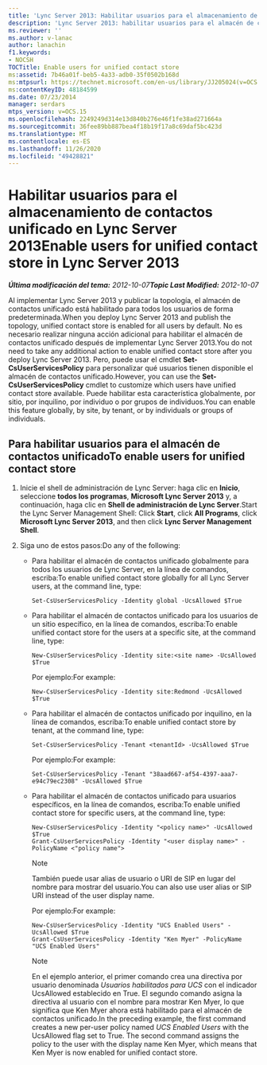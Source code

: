 ```yaml
---
title: 'Lync Server 2013: Habilitar usuarios para el almacenamiento de contactos unificado'
description: 'Lync Server 2013: habilitar usuarios para el almacén de contactos unificado.'
ms.reviewer: ''
ms.author: v-lanac
author: lanachin
f1.keywords:
- NOCSH
TOCTitle: Enable users for unified contact store
ms:assetid: 7b46a01f-beb5-4a33-adb0-35f0502b168d
ms:mtpsurl: https://technet.microsoft.com/en-us/library/JJ205024(v=OCS.15)
ms:contentKeyID: 48184599
ms.date: 07/23/2014
manager: serdars
mtps_version: v=OCS.15
ms.openlocfilehash: 2249249d314e13d840b276e46f1fe38ad271664a
ms.sourcegitcommit: 36fee89bb887bea4f18b19f17a8c69daf5bc423d
ms.translationtype: MT
ms.contentlocale: es-ES
ms.lasthandoff: 11/26/2020
ms.locfileid: "49428821"
---
```

# <a name="enable-users-for-unified-contact-store-in-lync-server-2013"></a><span data-ttu-id="3080c-103">Habilitar usuarios para el almacenamiento de contactos unificado en Lync Server 2013</span><span class="sxs-lookup"><span data-stu-id="3080c-103">Enable users for unified contact store in Lync Server 2013</span></span>

<div data-xmlns="http://www.w3.org/1999/xhtml">

<div class="topic" data-xmlns="http://www.w3.org/1999/xhtml" data-msxsl="urn:schemas-microsoft-com:xslt" data-cs="https://msdn.microsoft.com/">

<div data-asp="https://msdn2.microsoft.com/asp">



</div>

<div id="mainSection">

<div id="mainBody"><span data-ttu-id="3080c-104">

<span> </span></span><span class="sxs-lookup"><span data-stu-id="3080c-104">

<span> </span></span></span>

<span data-ttu-id="3080c-105">_**Última modificación del tema:** 2012-10-07_</span><span class="sxs-lookup"><span data-stu-id="3080c-105">_**Topic Last Modified:** 2012-10-07_</span></span>

<span data-ttu-id="3080c-106">Al implementar Lync Server 2013 y publicar la topología, el almacén de contactos unificado está habilitado para todos los usuarios de forma predeterminada.</span><span class="sxs-lookup"><span data-stu-id="3080c-106">When you deploy Lync Server 2013 and publish the topology, unified contact store is enabled for all users by default.</span></span> <span data-ttu-id="3080c-107">No es necesario realizar ninguna acción adicional para habilitar el almacén de contactos unificado después de implementar Lync Server 2013.</span><span class="sxs-lookup"><span data-stu-id="3080c-107">You do not need to take any additional action to enable unified contact store after you deploy Lync Server 2013.</span></span> <span data-ttu-id="3080c-108">Pero, puede usar el cmdlet **Set-CsUserServicesPolicy** para personalizar qué usuarios tienen disponible el almacén de contactos unificado.</span><span class="sxs-lookup"><span data-stu-id="3080c-108">However, you can use the **Set-CsUserServicesPolicy** cmdlet to customize which users have unified contact store available.</span></span> <span data-ttu-id="3080c-109">Puede habilitar esta característica globalmente, por sitio, por inquilino, por individuo o por grupos de individuos.</span><span class="sxs-lookup"><span data-stu-id="3080c-109">You can enable this feature globally, by site, by tenant, or by individuals or groups of individuals.</span></span>

<div>

## <a name="to-enable-users-for-unified-contact-store"></a><span data-ttu-id="3080c-110">Para habilitar usuarios para el almacén de contactos unificado</span><span class="sxs-lookup"><span data-stu-id="3080c-110">To enable users for unified contact store</span></span>

1.  <span data-ttu-id="3080c-111">Inicie el shell de administración de Lync Server: haga clic en **Inicio**, seleccione **todos los programas**, **Microsoft Lync Server 2013** y, a continuación, haga clic en **Shell de administración de Lync Server**.</span><span class="sxs-lookup"><span data-stu-id="3080c-111">Start the Lync Server Management Shell: Click **Start**, click **All Programs**, click **Microsoft Lync Server 2013**, and then click **Lync Server Management Shell**.</span></span>

2.  <span data-ttu-id="3080c-112">Siga uno de estos pasos:</span><span class="sxs-lookup"><span data-stu-id="3080c-112">Do any of the following:</span></span>
    
      - <span data-ttu-id="3080c-113">Para habilitar el almacén de contactos unificado globalmente para todos los usuarios de Lync Server, en la línea de comandos, escriba:</span><span class="sxs-lookup"><span data-stu-id="3080c-113">To enable unified contact store globally for all Lync Server users, at the command line, type:</span></span>
        
            Set-CsUserServicesPolicy -Identity global -UcsAllowed $True
    
      - <span data-ttu-id="3080c-114">Para habilitar el almacén de contactos unificado para los usuarios de un sitio específico, en la línea de comandos, escriba:</span><span class="sxs-lookup"><span data-stu-id="3080c-114">To enable unified contact store for the users at a specific site, at the command line, type:</span></span>
        
            New-CsUserServicesPolicy -Identity site:<site name> -UcsAllowed $True
        
        <span data-ttu-id="3080c-115">Por ejemplo:</span><span class="sxs-lookup"><span data-stu-id="3080c-115">For example:</span></span>
        
            New-CsUserServicesPolicy -Identity site:Redmond -UcsAllowed $True
    
      - <span data-ttu-id="3080c-116">Para habilitar el almacén de contactos unificado por inquilino, en la línea de comandos, escriba:</span><span class="sxs-lookup"><span data-stu-id="3080c-116">To enable unified contact store by tenant, at the command line, type:</span></span>
        
            Set-CsUserServicesPolicy -Tenant <tenantId> -UcsAllowed $True
        
        <span data-ttu-id="3080c-117">Por ejemplo:</span><span class="sxs-lookup"><span data-stu-id="3080c-117">For example:</span></span>
        
            Set-CsUserServicesPolicy -Tenant "38aad667-af54-4397-aaa7-e94c79ec2308" -UcsAllowed $True
    
      - <span data-ttu-id="3080c-118">Para habilitar el almacén de contactos unificado para usuarios específicos, en la línea de comandos, escriba:</span><span class="sxs-lookup"><span data-stu-id="3080c-118">To enable unified contact store for specific users, at the command line, type:</span></span>
        
            New-CsUserServicesPolicy -Identity "<policy name>" -UcsAllowed $True
            Grant-CsUserServicesPolicy -Identity "<user display name>" -PolicyName <"policy name">
        
        <div>
        

        > [!NOTE]  
        > <span data-ttu-id="3080c-119">También puede usar alias de usuario o URI de SIP en lugar del nombre para mostrar del usuario.</span><span class="sxs-lookup"><span data-stu-id="3080c-119">You can also use user alias or SIP URI instead of the user display name.</span></span>

        
        </div>
        
        <span data-ttu-id="3080c-120">Por ejemplo:</span><span class="sxs-lookup"><span data-stu-id="3080c-120">For example:</span></span>
        
            New-CsUserServicesPolicy -Identity "UCS Enabled Users" -UcsAllowed $True
            Grant-CsUserServicesPolicy -Identity "Ken Myer" -PolicyName "UCS Enabled Users"
        
        <div>
        

        > [!NOTE]  
        > <span data-ttu-id="3080c-p102">En el ejemplo anterior, el primer comando crea una directiva por usuario denominada <EM>Usuarios habilitados para UCS</EM> con el indicador UcsAllowed establecido en True. El segundo comando asigna la directiva al usuario con el nombre para mostrar Ken Myer, lo que significa que Ken Myer ahora está habilitado para el almacén de contactos unificado.</span><span class="sxs-lookup"><span data-stu-id="3080c-p102">In the preceding example, the first command creates a new per-user policy named <EM>UCS Enabled Users</EM> with the UcsAllowed flag set to True. The second command assigns the policy to the user with the display name Ken Myer, which means that Ken Myer is now enabled for unified contact store.</span></span>

        
        <span data-ttu-id="3080c-123"></div>

</div>

</div>

<span> </span>

</div>

</div>

</span><span class="sxs-lookup"><span data-stu-id="3080c-123"></div>

</div>

</div>

<span> </span>

</div>

</div>

</span></span></div>

